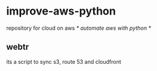 # improve-aws-python

repository for cloud on aws _* automate aws with python *_

## webtr

its a script to sync s3, route 53 and cloudfront
